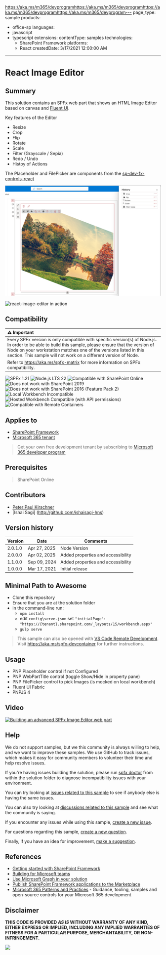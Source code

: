 <https://aka.ms/m365/devprogramhttps://aka.ms/m365/devprogramhttps://aka.ms/m365/devprogramhttps://aka.ms/m365/devprogram--->
page_type: sample
products:

- office-sp
languages:
- javascript
- typescript
extensions:
  contentType: samples
  technologies:
  - SharePoint Framework
  platforms:
  - React
  createdDate: 3/17/2021 12:00:00 AM

---

# React Image Editor

## Summary

This solution contains an SPFx web part that shows an HTML Image Editor based on canvas and [Fluent UI](https://developer.microsoft.com/fluentui/).

Key features of the Editor

- Resize
- Crop
- Flip
- Rotate
- Scale
- Filter (Grayscale / Sepia)
- Redo / Undo
- Histoy of Actions

The Placeholder and FilePicker are components from the [sp-dev-fx-controls-react](https://pnp.github.io/sp-dev-fx-controls-react/)

![react-image-editor screenshot](assets/screenshot.png)

![react-image-editor in action](assets/react-image-editor.gif)

## Compatibility

| :warning: Important          |
|:---------------------------|
| Every SPFx version is only compatible with specific version(s) of Node.js. In order to be able to build this sample, please ensure that the version of Node on your workstation matches one of the versions listed in this section. This sample will not work on a different version of Node.|
|Refer to <https://aka.ms/spfx-matrix> for more information on SPFx compatibility.   |

![SPFx 1.21](https://img.shields.io/badge/SPFx-1.10.0-green.svg)
![Node.js LTS 22](https://img.shields.io/badge/Node.js-LTS%2022-green.svg)
![Compatible with SharePoint Online](https://img.shields.io/badge/SharePoint%20Online-Compatible-green.svg)
![Does not work with SharePoint 2019](https://img.shields.io/badge/SharePoint%20Server%202019-Incompatible-red.svg "SharePoint Server 2019 requires SPFx 1.4.1 or lower")
![Does not work with SharePoint 2016 (Feature Pack 2)](https://img.shields.io/badge/SharePoint%20Server%202016%20(Feature%20Pack%202)-Incompatible-red.svg "SharePoint Server 2016 Feature Pack 2 requires SPFx 1.1")
![Local Workbench Incompatible](https://img.shields.io/badge/Local%20Workbench-Incompatible-red.svg "The solution requires access to the user's properties")
![Hosted Workbench Compatible (with API permissions)](https://img.shields.io/badge/Hosted%20Workbench-Compatible%20(with%20API%20permissions)-yellow.svg)
![Compatible with Remote Containers](https://img.shields.io/badge/Remote%20Containers-Compatible-green.svg)

## Applies to

- [SharePoint Framework](https://aka.ms/spfx)
- [Microsoft 365 tenant](https://learn.microsoft.com/sharepoint/dev/spfx/set-up-your-developer-tenant)

> Get your own free development tenant by subscribing to [Microsoft 365 developer program](https://aka.ms/m365/devprogram)

## Prerequisites

> SharePoint Online

## Contributors

- [Peter Paul Kirschner](https://github.com/petkir)
- [Ishai Sagi] (<http://github.com/ishaisagi-hns>)

## Version history

|Version|Date|Comments|
|-------|----|--------|
|2.0.1.0|Apr 27, 2025|Node Version|
|2.0.0.0|Apr 02, 2025|Added properties and accessibility|
|1.1.0.0|Sep 09, 2024|Added properties and accessibility|
|1.0.0.0|Mar 17, 2021|Initial release|

## Minimal Path to Awesome

- Clone this repository
- Ensure that you are at the solution folder
- in the command-line run:
  - `npm install`
  - edit `config\serve.json` set `"initialPage": "https://{tenant}.sharepoint.com/_layouts/15/workbench.aspx"`
  - `gulp serve`

> This sample can also be opened with [VS Code Remote Development](https://code.visualstudio.com/docs/remote/remote-overview). Visit <https://aka.ms/spfx-devcontainer> for further instructions.

## Usage

- PNP Placeholder control if not Configured
- PNP WebPartTitle control  (toggle Show/Hide in property pane)
- PNP FilePicker control to pick Images (is mocked on local workbench)
- Fluent UI Fabric
- PNPJS 4

## Video

[![Building an advanced SPFx Image Editor web part](./assets/video-thumbnail.jpg)](https://www.youtube.com/watch?v=aNvvFz8Ab5Y "Building an advanced SPFx Image Editor web part")

## Help

We do not support samples, but we this community is always willing to help, and we want to improve these samples. We use GitHub to track issues, which makes it easy for  community members to volunteer their time and help resolve issues.

If you're having issues building the solution, please run [spfx doctor](https://pnp.github.io/cli-microsoft365/cmd/spfx/spfx-doctor/) from within the solution folder to diagnose incompatibility issues with your environment.

You can try looking at [issues related to this sample](https://github.com/pnp/sp-dev-fx-webparts/issues?q=label%3A%22sample%3A%20react-image-editor") to see if anybody else is having the same issues.

You can also try looking at [discussions related to this sample](https://github.com/pnp/sp-dev-fx-webparts/discussions?discussions_q=react-image-editor) and see what the community is saying.

If you encounter any issues while using this sample, [create a new issue](https://github.com/pnp/sp-dev-fx-webparts/issues/new?assignees=&labels=Needs%3A+Triage+%3Amag%3A%2Ctype%3Abug-suspected%2Csample%3A%20react-image-editor&template=bug-report.yml&sample=react-image-editor&authors=@petkir&title=react-image-editor%20-%20).

For questions regarding this sample, [create a new question](https://github.com/pnp/sp-dev-fx-webparts/issues/new?assignees=&labels=Needs%3A+Triage+%3Amag%3A%2Ctype%3Aquestion%2Csample%3A%20react-image-editor&template=question.yml&sample=react-image-editor&authors=@petkir&title=react-image-editor%20-%20).

Finally, if you have an idea for improvement, [make a suggestion](https://github.com/pnp/sp-dev-fx-webparts/issues/new?assignees=&labels=Needs%3A+Triage+%3Amag%3A%2Ctype%3Aenhancement%2Csample%3A%20react-image-editor&template=question.yml&sample=react-image-editor&authors=@petkir&title=react-image-editor%20-%20).

## References

- [Getting started with SharePoint Framework](https://learn.microsoft.com/sharepoint/dev/spfx/set-up-your-developer-tenant)
- [Building for Microsoft teams](https://learn.microsoft.com/sharepoint/dev/spfx/build-for-teams-overview)
- [Use Microsoft Graph in your solution](https://learn.microsoft.com/sharepoint/dev/spfx/web-parts/get-started/using-microsoft-graph-apis)
- [Publish SharePoint Framework applications to the Marketplace](https://learn.microsoft.com/sharepoint/dev/spfx/publish-to-marketplace-overview)
- [Microsoft 365 Patterns and Practices](https://aka.ms/m365pnp) - Guidance, tooling, samples and open-source controls for your Microsoft 365 development

## Disclaimer

**THIS CODE IS PROVIDED *AS IS* WITHOUT WARRANTY OF ANY KIND, EITHER EXPRESS OR IMPLIED, INCLUDING ANY IMPLIED WARRANTIES OF FITNESS FOR A PARTICULAR PURPOSE, MERCHANTABILITY, OR NON-INFRINGEMENT.**

<img src="https://m365-visitor-stats.azurewebsites.net/sp-dev-fx-webparts/samples/react-image-editor" />
